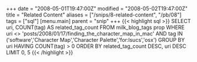 +++
date = "2008-05-01T19:47:00Z"
modified = "2008-05-02T19:47:00Z"
title = "Related Content"
aliases = ["/snips/8-related-content", "/pb/08"]
tags = ["sql"]
[menu.main]
  parent = "snip"
+++
{{< highlight sql >}}
SELECT uri, COUNT(tag) AS related_tag_count
FROM milk_blog_tags prop
WHERE uri <> 'posts/2008/01/17/finding_the_character_map_in_mac'
AND tag IN ('software','Character Map','Character Palette','for:lsucs','osx')
GROUP BY uri
HAVING COUNT(tag) > 0
ORDER BY related_tag_count DESC, uri DESC
LIMIT 0, 5
{{< /highlight >}}

